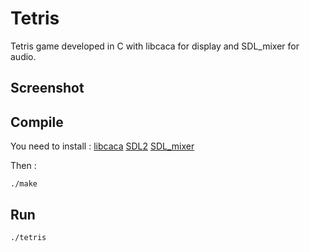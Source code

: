 # Tetris

Tetris game developed in C with libcaca for display and SDL_mixer for audio.

## Screenshot



## Compile

You need to install :
[libcaca](http://caca.zoy.org/wiki/libcaca)
[SDL2](https://www.libsdl.org/)
[SDL_mixer](https://www.libsdl.org/projects/SDL_mixer/)

Then :

```
./make
```

## Run

```
./tetris
```